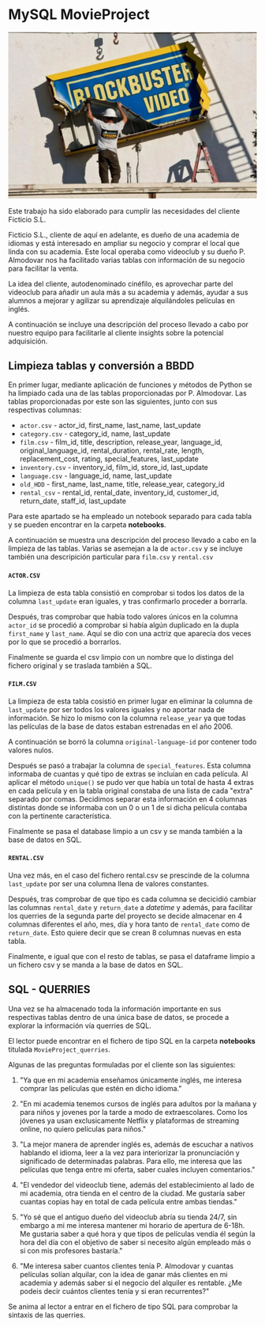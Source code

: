 # MySQL MovieProject

![Imagen blockbuster](./images/blockb.jpg)

Este trabajo ha sido elaborado para cumplir las necesidades del cliente Ficticio S.L.

Ficticio S.L., cliente de aquí en adelante, es dueño de una academia de idiomas y está interesado en ampliar su negocio y comprar el local que linda con su academia. Este local operaba como videoclub y su dueño P. Almodovar nos ha facilitado varias tablas con información de su negocio para facilitar la venta. 

La idea del cliente, autodenominado cinéfilo, es aprovechar parte del videoclub para añadir un aula más a su academia y además, ayudar a sus alumnos a mejorar y agilizar su aprendizaje alquilándoles películas en inglés.

A continuación se incluye una descripción del proceso llevado a cabo por nuestro equipo para facilitarle al cliente insights sobre la potencial adquisición.

## Limpieza tablas y conversión a BBDD

En primer lugar, mediante aplicación de funciones y métodos de Python se ha limpiado cada una de las tablas proporcionadas por P. Almodovar. Las tablas proporcionadas por este son las siguientes, junto con sus respectivas columnas:

* ``actor.csv`` - actor_id, first_name, last_name, last_update
* ``category.csv`` - category_id, name, last_update
* ``film.csv`` - film_id, title, description, release_year,	language_id, original_language_id, rental_duration,	rental_rate, length, replacement_cost, rating, special_features, last_update
* ``inventory.csv`` - inventory_id,	film_id, store_id, last_update
* ``language.csv`` - language_id, name, last_update
* ``old_HDD`` - first_name, last_name, title, release_year, category_id
* ``rental_csv`` - rental_id, rental_date, inventory_id, customer_id, return_date, staff_id, last_update

Para este apartado se ha empleado un notebook separado para cada tabla y se pueden encontrar en la carpeta **notebooks**.

A continuación se muestra una descripción del proceso llevado a cabo en la limpieza de las tablas. Varias se asemejan a la de `actor.csv` y se incluye también una descripición particular para `film.csv` y `rental.csv`

#### `ACTOR.CSV`
La limpieza de esta tabla consistió en comprobar si todos los datos de la columna ``last_update`` eran iguales, y tras confirmarlo proceder a borrarla.

Después, tras comprobar que había todo valores únicos en la columna ``actor_id`` se procedió a comprobar si había algún duplicado en la dupla `first_name` y `last_name`. Aquí se dio con una actriz que aparecía dos veces por lo que se procedió a borrarlos.

Finalmente se guarda el csv limpio con un nombre que lo distinga del fichero original y se traslada también a SQL.

#### `FILM.CSV`
La limpieza de esta tabla cosistió en primer lugar en eliminar la columna de ``last_update`` por ser todos los valores iguales y no aportar nada de información. Se hizo lo mismo con la columna `release_year` ya que todas las películas de la base de datos estaban estrenadas en el año 2006.

A continuación se borró la columna `original-language-id` por contener todo valores nulos.

Después se pasó a trabajar la columna de `special_features`. Esta columna informaba de cuantas y qué tipo de extras se incluían en cada película. Al aplicar el método `unique()` se pudo ver que había un total de hasta 4 extras en cada película y en la tabla original constaba de una lista de cada "extra" separado por comas. Decidimos separar esta información en 4 columnas distintas donde se informaba con un 0 o un 1 de si dicha película contaba con la pertinente característica. 

Finalmente se pasa el database limpio a un csv y se manda también a la base de datos en SQL.

#### `RENTAL.CSV`
Una vez más, en el caso del fichero rental.csv se prescinde de la columna `last_update` por ser una columna llena de valores constantes.

Después, tras comprobar de que tipo es cada columna se decicidió cambiar las columnas `rental_date` y `return_date` a *datetime* y además, para facilitar los querries de la segunda parte del proyecto se decide almacenar en 4 columnas diferentes el año, mes, día y hora tanto de `rental_date` como de `return_date`. Esto quiere decir que se crean 8 columnas nuevas en esta tabla. 

Finalmente, e igual que con el resto de tablas, se pasa el dataframe limpio a un fichero csv y se manda a la base de datos en SQL.

## SQL - QUERRIES
Una vez se ha almacenado toda la información importante en sus respectivas tablas dentro de una única base de datos, se procede a explorar la información vía querries de SQL.

El lector puede encontrar en el fichero de tipo SQL en la carpeta **notebooks** titulada `MovieProject_querries`.

Algunas de las preguntas formuladas por el cliente son las siguientes:

1. "Ya que en mi academia enseñamos únicamente inglés, me interesa comprar las películas que estén en dicho idioma."

2.  "En mi academia tenemos cursos de inglés para adultos por la mañana y para niños y jovenes por la tarde a modo de extraescolares. Como los jóvenes ya usan exclusicamente Netflix y plataformas de streaming online, no quiero películas para niños."

3.  "La mejor manera de aprender inglés es, además de escuchar a nativos hablando el idioma, leer a la vez para interiorizar la pronunciación y significado de determinadas palabras. Para ello, me interesa que las películas que tenga entre mi oferta, saber cuales incluyen comentarios."

4.  "El vendedor del videoclub tiene, además del establecimiento al lado de mi academia, otra tienda en el centro de la ciudad. Me gustaría saber cuantas copias hay en total de cada película entre ambas tiendas."

5.  "Yo sé que el antiguo dueño del videoclub abría su tienda 24/7, sin embargo a mi me interesa mantener mi horario de apertura de 6-18h. Me gustaria saber a qué hora y que tipos de películas vendía él según la hora del día con el objetivo de saber si necesito algún empleado más o si con mis profesores bastaría."

6.  "Me interesa saber cuantos clientes tenía P. Almodovar y cuantas películas solían alquilar, con la idea de ganar más clientes en mi academia y además saber si el negocio del alquiler es rentable. ¿Me podeis decir cuántos clientes tenía y si eran recurrentes?"

Se anima al lector a entrar en el fichero de tipo SQL para comprobar la sintaxis de las querries.
